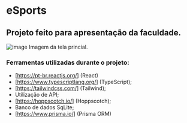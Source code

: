 # eSports

## Projeto feito para apresentação da faculdade.

![image](https://user-images.githubusercontent.com/68126218/197892913-f2c174aa-9995-4e05-bea6-473cec5c84ee.png)
Imagem da tela princial.

### Ferramentas utilizadas durante o projeto:

* [https://pt-br.reactjs.org/] (React)
* [https://www.typescriptlang.org/] (TypeScript);
* [https://tailwindcss.com/] (Tailwind);
* Utilização de API;
* [https://hoppscotch.io/] (Hoppscotch);
* Banco de dados SqLite;
* [https://www.prisma.io/] (Prisma ORM)
